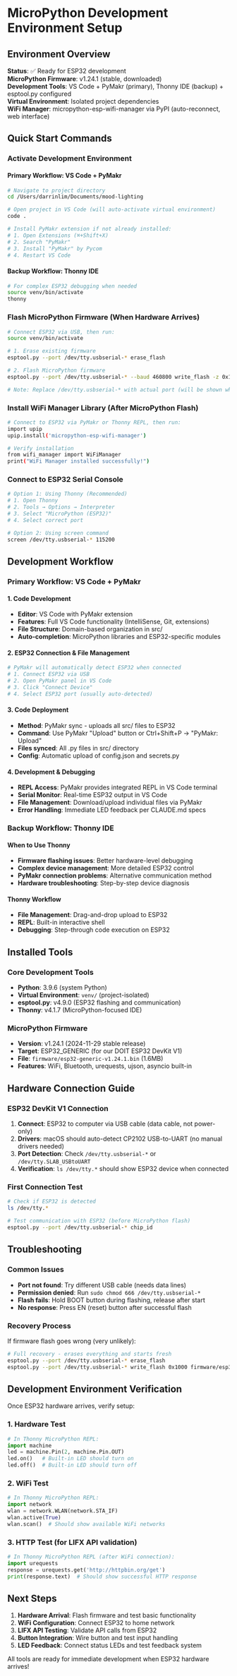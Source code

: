 # MicroPython Development Environment Setup

## Environment Overview

**Status**: ✅ Ready for ESP32 development  
**MicroPython Firmware**: v1.24.1 (stable, downloaded)  
**Development Tools**: VS Code + PyMakr (primary), Thonny IDE (backup) + esptool.py configured  
**Virtual Environment**: Isolated project dependencies  
**WiFi Manager**: micropython-esp-wifi-manager via PyPI (auto-reconnect, web interface)  

## Quick Start Commands

### Activate Development Environment

#### Primary Workflow: VS Code + PyMakr
```bash
# Navigate to project directory
cd /Users/darrinlim/Documents/mood-lighting

# Open project in VS Code (will auto-activate virtual environment)
code .

# Install PyMakr extension if not already installed:
# 1. Open Extensions (⌘+Shift+X)  
# 2. Search "PyMakr"
# 3. Install "PyMakr" by Pycom
# 4. Restart VS Code
```

#### Backup Workflow: Thonny IDE
```bash
# For complex ESP32 debugging when needed
source venv/bin/activate
thonny
```

### Flash MicroPython Firmware (When Hardware Arrives)
```bash
# Connect ESP32 via USB, then run:
source venv/bin/activate

# 1. Erase existing firmware
esptool.py --port /dev/tty.usbserial-* erase_flash

# 2. Flash MicroPython firmware
esptool.py --port /dev/tty.usbserial-* --baud 460800 write_flash -z 0x1000 firmware/esp32-generic-v1.24.1.bin

# Note: Replace /dev/tty.usbserial-* with actual port (will be shown when ESP32 connects)
```

### Install WiFi Manager Library (After MicroPython Flash)
```bash
# Connect to ESP32 via PyMakr or Thonny REPL, then run:
import upip
upip.install('micropython-esp-wifi-manager')

# Verify installation
from wifi_manager import WiFiManager
print("WiFi Manager installed successfully!")
```

### Connect to ESP32 Serial Console
```bash
# Option 1: Using Thonny (Recommended)
# 1. Open Thonny
# 2. Tools → Options → Interpreter
# 3. Select "MicroPython (ESP32)"
# 4. Select correct port

# Option 2: Using screen command
screen /dev/tty.usbserial-* 115200
```

## Development Workflow

### Primary Workflow: VS Code + PyMakr

#### 1. Code Development
- **Editor**: VS Code with PyMakr extension  
- **Features**: Full VS Code functionality (IntelliSense, Git, extensions)
- **File Structure**: Domain-based organization in src/
- **Auto-completion**: MicroPython libraries and ESP32-specific modules

#### 2. ESP32 Connection & File Management
```bash
# PyMakr will automatically detect ESP32 when connected
# 1. Connect ESP32 via USB
# 2. Open PyMakr panel in VS Code
# 3. Click "Connect Device" 
# 4. Select ESP32 port (usually auto-detected)
```

#### 3. Code Deployment
- **Method**: PyMakr sync - uploads all src/ files to ESP32
- **Command**: Use PyMakr "Upload" button or Ctrl+Shift+P → "PyMakr: Upload"
- **Files synced**: All .py files in src/ directory
- **Config**: Automatic upload of config.json and secrets.py

#### 4. Development & Debugging  
- **REPL Access**: PyMakr provides integrated REPL in VS Code terminal
- **Serial Monitor**: Real-time ESP32 output in VS Code
- **File Management**: Download/upload individual files via PyMakr
- **Error Handling**: Immediate LED feedback per CLAUDE.md specs

### Backup Workflow: Thonny IDE

#### When to Use Thonny
- **Firmware flashing issues**: Better hardware-level debugging
- **Complex device management**: More detailed ESP32 control
- **PyMakr connection problems**: Alternative communication method
- **Hardware troubleshooting**: Step-by-step device diagnosis

#### Thonny Workflow
- **File Management**: Drag-and-drop upload to ESP32
- **REPL**: Built-in interactive shell
- **Debugging**: Step-through code execution on ESP32

## Installed Tools

### Core Development Tools
- **Python**: 3.9.6 (system Python)
- **Virtual Environment**: `venv/` (project-isolated)
- **esptool.py**: v4.9.0 (ESP32 flashing and communication)
- **Thonny**: v4.1.7 (MicroPython-focused IDE)

### MicroPython Firmware
- **Version**: v1.24.1 (2024-11-29 stable release)
- **Target**: ESP32_GENERIC (for our DOIT ESP32 DevKit V1)
- **File**: `firmware/esp32-generic-v1.24.1.bin` (1.6MB)
- **Features**: WiFi, Bluetooth, urequests, ujson, asyncio built-in

## Hardware Connection Guide

### ESP32 DevKit V1 Connection
1. **Connect**: ESP32 to computer via USB cable (data cable, not power-only)
2. **Drivers**: macOS should auto-detect CP2102 USB-to-UART (no manual drivers needed)
3. **Port Detection**: Check `/dev/tty.usbserial-*` or `/dev/tty.SLAB_USBtoUART`
4. **Verification**: `ls /dev/tty.*` should show ESP32 device when connected

### First Connection Test
```bash
# Check if ESP32 is detected
ls /dev/tty.*

# Test communication with ESP32 (before MicroPython flash)
esptool.py --port /dev/tty.usbserial-* chip_id
```

## Troubleshooting

### Common Issues
- **Port not found**: Try different USB cable (needs data lines)
- **Permission denied**: Run `sudo chmod 666 /dev/tty.usbserial-*`
- **Flash fails**: Hold BOOT button during flashing, release after start
- **No response**: Press EN (reset) button after successful flash

### Recovery Process
If firmware flash goes wrong (very unlikely):
```bash
# Full recovery - erases everything and starts fresh
esptool.py --port /dev/tty.usbserial-* erase_flash
esptool.py --port /dev/tty.usbserial-* write_flash 0x1000 firmware/esp32-generic-v1.24.1.bin
```

## Development Environment Verification

Once ESP32 hardware arrives, verify setup:

### 1. Hardware Test
```python
# In Thonny MicroPython REPL:
import machine
led = machine.Pin(2, machine.Pin.OUT)
led.on()   # Built-in LED should turn on
led.off()  # Built-in LED should turn off
```

### 2. WiFi Test
```python
# In Thonny MicroPython REPL:
import network
wlan = network.WLAN(network.STA_IF)
wlan.active(True)
wlan.scan()  # Should show available WiFi networks
```

### 3. HTTP Test (for LIFX API validation)
```python
# In Thonny MicroPython REPL (after WiFi connection):
import urequests
response = urequests.get('http://httpbin.org/get')
print(response.text)  # Should show successful HTTP response
```

## Next Steps

1. **Hardware Arrival**: Flash firmware and test basic functionality
2. **WiFi Configuration**: Connect ESP32 to home network
3. **LIFX API Testing**: Validate API calls from ESP32
4. **Button Integration**: Wire button and test input handling
5. **LED Feedback**: Connect status LEDs and test feedback system

All tools are ready for immediate development when ESP32 hardware arrives!